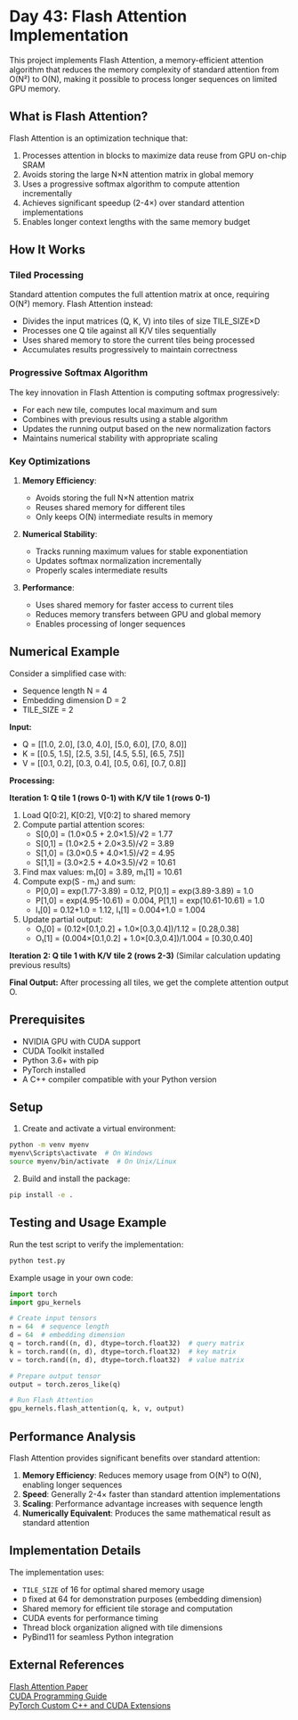 # Day 43: Flash Attention Implementation

This project implements Flash Attention, a memory-efficient attention algorithm that reduces the memory complexity of standard attention from O(N²) to O(N), making it possible to process longer sequences on limited GPU memory.

## What is Flash Attention?

Flash Attention is an optimization technique that:

1. Processes attention in blocks to maximize data reuse from GPU on-chip SRAM
2. Avoids storing the large N×N attention matrix in global memory
3. Uses a progressive softmax algorithm to compute attention incrementally
4. Achieves significant speedup (2-4×) over standard attention implementations
5. Enables longer context lengths with the same memory budget

## How It Works

### Tiled Processing

Standard attention computes the full attention matrix at once, requiring O(N²) memory. Flash Attention instead:

- Divides the input matrices (Q, K, V) into tiles of size TILE_SIZE×D
- Processes one Q tile against all K/V tiles sequentially
- Uses shared memory to store the current tiles being processed
- Accumulates results progressively to maintain correctness

### Progressive Softmax Algorithm

The key innovation in Flash Attention is computing softmax progressively:

- For each new tile, computes local maximum and sum
- Combines with previous results using a stable algorithm
- Updates the running output based on the new normalization factors
- Maintains numerical stability with appropriate scaling

### Key Optimizations

1. **Memory Efficiency**:
   - Avoids storing the full N×N attention matrix
   - Reuses shared memory for different tiles
   - Only keeps O(N) intermediate results in memory

2. **Numerical Stability**:
   - Tracks running maximum values for stable exponentiation
   - Updates softmax normalization incrementally
   - Properly scales intermediate results

3. **Performance**:
   - Uses shared memory for faster access to current tiles
   - Reduces memory transfers between GPU and global memory
   - Enables processing of longer sequences

## Numerical Example

Consider a simplified case with:
- Sequence length N = 4
- Embedding dimension D = 2
- TILE_SIZE = 2

**Input:**
- Q = [[1.0, 2.0], [3.0, 4.0], [5.0, 6.0], [7.0, 8.0]]
- K = [[0.5, 1.5], [2.5, 3.5], [4.5, 5.5], [6.5, 7.5]]
- V = [[0.1, 0.2], [0.3, 0.4], [0.5, 0.6], [0.7, 0.8]]

**Processing:**

**Iteration 1: Q tile 1 (rows 0-1) with K/V tile 1 (rows 0-1)**
1. Load Q[0:2], K[0:2], V[0:2] to shared memory
2. Compute partial attention scores:
   - S[0,0] = (1.0×0.5 + 2.0×1.5)/√2 = 1.77
   - S[0,1] = (1.0×2.5 + 2.0×3.5)/√2 = 3.89
   - S[1,0] = (3.0×0.5 + 4.0×1.5)/√2 = 4.95
   - S[1,1] = (3.0×2.5 + 4.0×3.5)/√2 = 10.61
3. Find max values: m₁[0] = 3.89, m₁[1] = 10.61
4. Compute exp(S - m₁) and sum:
   - P[0,0] = exp(1.77-3.89) = 0.12, P[0,1] = exp(3.89-3.89) = 1.0
   - P[1,0] = exp(4.95-10.61) = 0.004, P[1,1] = exp(10.61-10.61) = 1.0
   - l₁[0] = 0.12+1.0 = 1.12, l₁[1] = 0.004+1.0 = 1.004
5. Update partial output:
   - O₁[0] = (0.12×[0.1,0.2] + 1.0×[0.3,0.4])/1.12 = [0.28,0.38]
   - O₁[1] = (0.004×[0.1,0.2] + 1.0×[0.3,0.4])/1.004 = [0.30,0.40]

**Iteration 2: Q tile 1 with K/V tile 2 (rows 2-3)**
(Similar calculation updating previous results)

**Final Output:**
After processing all tiles, we get the complete attention output O.

## Prerequisites
- NVIDIA GPU with CUDA support
- CUDA Toolkit installed
- Python 3.6+ with pip
- PyTorch installed
- A C++ compiler compatible with your Python version

## Setup
1. Create and activate a virtual environment:

```bash
python -m venv myenv
myenv\Scripts\activate  # On Windows
source myenv/bin/activate  # On Unix/Linux
```

2. Build and install the package:

```bash
pip install -e .
```

## Testing and Usage Example
Run the test script to verify the implementation:

```bash
python test.py
```

Example usage in your own code:

```python
import torch
import gpu_kernels

# Create input tensors
n = 64  # sequence length
d = 64  # embedding dimension
q = torch.rand((n, d), dtype=torch.float32)  # query matrix
k = torch.rand((n, d), dtype=torch.float32)  # key matrix
v = torch.rand((n, d), dtype=torch.float32)  # value matrix

# Prepare output tensor
output = torch.zeros_like(q)

# Run Flash Attention
gpu_kernels.flash_attention(q, k, v, output)
```

## Performance Analysis

Flash Attention provides significant benefits over standard attention:

1. **Memory Efficiency**: Reduces memory usage from O(N²) to O(N), enabling longer sequences
2. **Speed**: Generally 2-4× faster than standard attention implementations
3. **Scaling**: Performance advantage increases with sequence length
4. **Numerically Equivalent**: Produces the same mathematical result as standard attention

## Implementation Details

The implementation uses:
- `TILE_SIZE` of 16 for optimal shared memory usage
- `D` fixed at 64 for demonstration purposes (embedding dimension)
- Shared memory for efficient tile storage and computation
- CUDA events for performance timing
- Thread block organization aligned with tile dimensions
- PyBind11 for seamless Python integration

## External References

[Flash Attention Paper](https://arxiv.org/abs/2205.14135)  
[CUDA Programming Guide](https://docs.nvidia.com/cuda/cuda-c-programming-guide/index.html)  
[PyTorch Custom C++ and CUDA Extensions](https://pytorch.org/tutorials/advanced/cpp_extension.html)